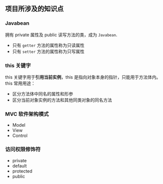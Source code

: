 ## 项目所涉及的知识点

### Javabean

拥有 private 属性及 public 读写方法的类，成为 `Javabean`.
- 只有 `getter` 方法的属性称为只读属性
- 只有 `setter` 方法的属性称为只写属性

### this 关键字
this 关键字用于**引用当前实例**，this 是指向对象本身的指针，只能用于方法体内。
this 常用用途：
- 区分方法体中同名的属性和形参
- 区分当前对象实例的方法和其他同类对象的同名方法

### MVC 软件架构模式
- Model
- View
- Control

### 访问权限修饰符
- private
- default
- protected
- public
